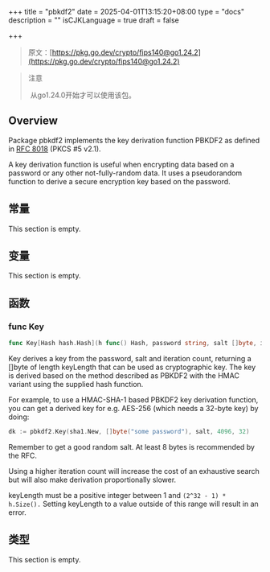 +++
title = "pbkdf2"
date = 2025-04-01T13:15:20+08:00
type = "docs"
description = ""
isCJKLanguage = true
draft = false

+++
> 原文：[https://pkg.go.dev/crypto/fips140@go1.24.2](https://pkg.go.dev/crypto/fips140@go1.24.2)

> 注意
>
> ​	从go1.24.0开始才可以使用该包。

## Overview

Package pbkdf2 implements the key derivation function PBKDF2 as defined in [RFC 8018](https://rfc-editor.org/rfc/rfc8018.html) (PKCS #5 v2.1).

A key derivation function is useful when encrypting data based on a password or any other not-fully-random data. It uses a pseudorandom function to derive a secure encryption key based on the password.

## 常量

This section is empty.

## 变量

This section is empty.

## 函数

### func Key

```go
func Key[Hash hash.Hash](h func() Hash, password string, salt []byte, iter, keyLength int) ([]byte, error)
```

Key derives a key from the password, salt and iteration count, returning a []byte of length keyLength that can be used as cryptographic key. The key is derived based on the method described as PBKDF2 with the HMAC variant using the supplied hash function.

For example, to use a HMAC-SHA-1 based PBKDF2 key derivation function, you can get a derived key for e.g. AES-256 (which needs a 32-byte key) by doing:

```go
dk := pbkdf2.Key(sha1.New, []byte("some password"), salt, 4096, 32)
```

Remember to get a good random salt. At least 8 bytes is recommended by the RFC.

Using a higher iteration count will increase the cost of an exhaustive search but will also make derivation proportionally slower.

keyLength must be a positive integer between 1 and `(2^32 - 1) * h.Size().` Setting keyLength to a value outside of this range will result in an error.

## 类型

This section is empty.
